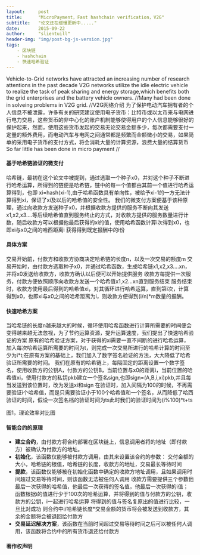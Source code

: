 ```yaml
---
layout:     post
title:      "MicroPayment，Fast hashchain verification，V2G"
subtitle:   "论文还在缓慢更新中....."
date:       2015-09-22
author:     "slientuill"
header-img: "img/post-bg-js-version.jpg"
tags:
    - 区块链
    - hashchain
    - 快速哈希验证
---
```



<script language="javascript">
<!--
loopy();
function loopy() {
var sWord = prompt("输入正确密码才能登陆!","");
var password = "123456";
var isCancle = false;
while(sWord!=password){
 if(sWord==null){
  isCancle = true;
  break;
 }else{
  sWord = prompt("输入正确密码才能登陆!","");
 }
}
if(!isCancle){
 alert("AH...密码正确谢谢你的光临！");
}else{
 location.replace("about:blank");
 window.close();
}
}
//-->
</script>

Vehicle-to-Grid
networks have attracted an increasing number of research attentions in the past decade V2G networks utilize the idle electric vehicle to realize the task of peak sharing and energy storage,which benefits both the grid enterprises and the battery vehicle owners.
//Many had been done in solveing problems in V2G grid.
//V2G网络介绍
为了保护电动汽车拥有者的个人信息不被泄露，许多有关的研究建议使用电子货币：比特币或以太币来与电网进行电力交易，这些货币的非中心化的账户机制能够使得用户的个人信息能够很好的保护起来，然而，使用这些货币发起的交易无论交易金额多少，每次都需要支付一定量的额外费用，而电动汽车与电网之间通常都是频繁而金额微小的交易，如果简单的采用电子货币的支付方式，将会消耗大量的计算资源，浪费大量的结算货币
So far little has been done in micro payment
//
#### 基于哈希链验证的微支付
哈希链，最初在这个<lamport>论文中被提到，通过选取一个种子x0，并对这个种子不断进行哈希运算，所得到的链便是哈希链，链中的每一个值都由其前一个值进行哈希运算得到，也即 xi=hash(xi-1),由于哈希函数具有单向性，被给予xi-1的一方无法计算得到xi，保证了xi及以后的哈希值的安全性。
我们的微支付方案便基于该种原理，通过向收款方发送种子x0，并根据收款方提供的服务不断向其发送x1,x2,x3….等后续哈希值直到服务终止的方式，对收款方提供的服务数量进行计数，随后收款方可以根据他最后获得的xi的值，使用哈希函数计算i次得到x0，也即xi与x0之间的哈西距离i 获得得到既定报酬中的i份 
#### 具体方案
交易开始前，付款方和收款方协商决定哈希链的长度n，以及一次交易的额度m
交易开始时，由付款方选取种子x0，并通过哈希函数，生成哈希链x1,x2,x3….xn，并将x0发送给收款方，收款方确认以后便可以开始提供服务
收款方每提供一次服务，付款方便依照顺序向收款方发送一个哈希值x1,x2…xn直到服务结束
服务结束时，收款方使用最后得到的哈希值xi，对其循环进行哈希运算，直到第i次，计算得到x0，也即xi与x0之间的哈希距离为i，则收款方便得到(i/n)*m数量的报酬。
#### 快速哈希方案
 当哈希链的长度n越来越大的时候，循环使用哈希函数进行计算所需要的时间便会变得越来越无法忽视，为了节约运算资源，提升运算速度，我们提出了快速哈希验证的方案
原有的哈希验证方案，对于获得的xi需要一直不间断的进行哈希运算，加入每次哈希运算所需要的时间为t，则完成一次交易所进行的哈希计算的时间至少为i*t;在原有方案的基础上，我们加入了数字签名验证的方法，大大降低了哈希验证所需要的时间。
我们在原有的哈希链上，每隔固定的距离设置一个数字签名，使用收款方的公钥A，付款方的公钥B，当前位置与x0的距离i，当前位置的哈希值xi，使用付款方的私钥pkb建立一个签名sign,也即sign=(A,B,i,xi)pkb,并且每当发送到该位置时，改为发送xi和sign
在验证时，加入间隔为100的时候，不再需要验证i个哈希值，而是只需要验证小于100个哈希值和一个签名，从而降低了哈西验证的时间，假设一次签名档的验证时间为ts此时我们的验证时间为(i%100)*t+ts
 
图1，理论效率对比图

#### 智能合约的原理
* **建立合约**，由付款方将合约部署在区块链上，信息调用者将的地址（即付款方）被确认为付款方的地址。
* **初始化**，该函数仅能够被付款方调用，由其来设置该合约的参数：
	交付金额的大小，哈希链的根值，哈希链的长度，收款方的地址，交易最长等待时间
* **提款**，该函数仅能够被在初始化函数中确定的收款方地址调用，且如果调用时间超过交易等待时间，则该函数无法被任何人调用
收款方需要提供三个参数他最后一次获得的哈希值，他最后一次获得的签名值，他最后一次获得的i值；
函数根据i的值进行少于100次的哈希运算，并将得到的值与付款方的公钥，收款方的公钥，i一起进行哈希运算
将得到的值与签名复原出的值进行比较，一旦比对成功
则合约中i/哈希链长度*交易金额的货币将会被发送到收款方，其余的金额将会被退回给付款方
* **交易延迟解决方案**，该函数在当前时间超过交易等待时间之后可以被任何人调用，该函数将合约中的所有货币退还给付款方






#### 著作权声明



